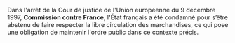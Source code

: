 Dans l'arrêt de la Cour de justice de l'Union européenne du 9 décembre 1997, **Commission contre France**, l'État français a été condamné pour s’être abstenu de faire respecter la libre circulation des marchandises, ce qui pose une obligation de maintenir l'ordre public dans ce contexte précis.